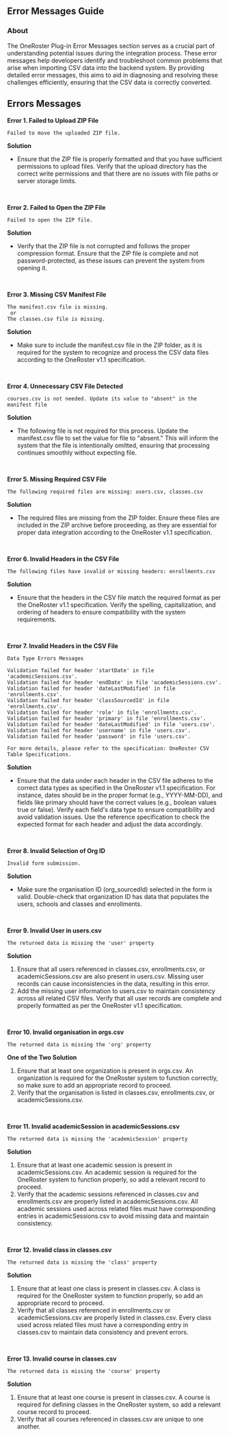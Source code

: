 ## Error Messages Guide

### About

The OneRoster Plug-in Error Messages section serves as a crucial part of understanding potential issues during the integration process. These error messages help developers identify and troubleshoot common problems that arise when importing CSV data into the backend system. By providing detailed error messages, this aims to aid in diagnosing and resolving these challenges efficiently, ensuring that the CSV data is correctly converted.

## Errors Messages
<b> Error 1.  Failed to Upload ZIP File </b>
```
Failed to move the uploaded ZIP file.
```
<b>Solution </b>
* Ensure that the ZIP file is properly formatted and that you have sufficient permissions to upload files. Verify that the upload directory has the correct write permissions and that there are no issues with file paths or server storage limits. 
<br>

<b> Error 2.  Failed to Open the ZIP File </b>
```
Failed to open the ZIP file.
```
<b>Solution </b>
* Verify that the ZIP file is not corrupted and follows the proper compression format. Ensure that the ZIP file is complete and not password-protected, as these issues can prevent the system from opening it. 
<br>

<b> Error 3.  Missing CSV Manifest File </b>
```
The manifest.csv file is missing.
 or 
The classes.csv file is missing.
```
<b>Solution </b>
* Make sure to include the manifest.csv file in the ZIP folder, as it is required for the system to recognize and process the CSV data files according to the OneRoster v1.1 specification.
<br>

<b> Error 4. Unnecessary CSV File Detected</b>
```
courses.csv is not needed. Update its value to "absent" in the manifest file
```
<b>Solution </b>
* The following file is not required for this process. Update the manifest.csv file to set the value for file to "absent." This will inform the system that the file is intentionally omitted, ensuring that processing continues smoothly without expecting file.
<br>

<b> Error 5.  Missing Required CSV File</b>
```
The following required files are missing: users.csv, classes.csv
```
<b>Solution </b>
* The required files are missing from the ZIP folder. Ensure these files are included in the ZIP archive before proceeding, as they are essential for proper data integration according to the OneRoster v1.1 specification.
<br>

<b> Error 6. Invalid Headers in the CSV File</b>
```
The following files have invalid or missing headers: enrollments.csv
```
<b>Solution </b>
* Ensure that the headers in the CSV file match the required format as per the OneRoster v1.1 specification. Verify the spelling, capitalization, and ordering of headers to ensure compatibility with the system requirements.
<br>

<b> Error 7. Invalid Headers in the CSV File</b>
``` 
Data Type Errors Messages 

Validation failed for header 'startDate' in file 'academicSessions.csv'.
Validation failed for header 'endDate' in file 'academicSessions.csv'.
Validation failed for header 'dateLastModified' in file 'enrollments.csv'.
Validation failed for header 'classSourcedId' in file 'enrollments.csv'.
Validation failed for header 'role' in file 'enrollments.csv'.
Validation failed for header 'primary' in file 'enrollments.csv'.
Validation failed for header 'dateLastModified' in file 'users.csv'.
Validation failed for header 'username' in file 'users.csv'.
Validation failed for header 'password' in file 'users.csv'.

For more details, please refer to the specification: OneRoster CSV Table Specifications.
```
<b>Solution </b>
* Ensure that the data under each header in the CSV file adheres to the correct data types as specified in the OneRoster v1.1 specification. For instance, dates should be in the proper format (e.g., YYYY-MM-DD), and fields like primary should have the correct values (e.g., boolean values true or false). Verify each field's data type to ensure compatibility and avoid validation issues. Use the reference specification to check the expected format for each header and adjust the data accordingly.
<br>

<b> Error 8. Invalid Selection of Org ID</b>
``` 
Invalid form submission.
```
<b>Solution </b>
* Make sure the organisation ID (org_sourcedId) selected in the form is valid. Double-check that organization ID has data that populates the users, schools and classes and enrollments.
<br>

<b> Error 9. Invalid User in users.csv </b>
``` 
The returned data is missing the 'user' property
```
<b>Solution</b>
1. Ensure that all users referenced in classes.csv, enrollments.csv, or academicSessions.csv are also present in users.csv. Missing user records can cause inconsistencies in the data, resulting in this error.
2. Add the missing user information to users.csv to maintain consistency across all related CSV files. Verify that all user records are complete and properly formatted as per the OneRoster v1.1 specification.
<br>

<b> Error 10. Invalid organisation in orgs.csv </b>
``` 
The returned data is missing the 'org' property
```
<b>One of the Two Solution</b>
1. Ensure that at least one organization is present in orgs.csv. An organization is required for the OneRoster system to function correctly, so make sure to add an appropriate record to proceed.
2. Verify that the organisation is listed in classes.csv, enrollments.csv, or academicSessions.csv.
<br>

<b> Error 11. Invalid academicSession in academicSessions.csv </b>
``` 
The returned data is missing the 'academicSession' property
```
<b>Solution</b>
1. Ensure that at least one academic session is present in academicSessions.csv. An academic session is required for the OneRoster system to function properly, so add a relevant record to proceed.
2. Verify that the academic sessions referenced in classes.csv and enrollments.csv are properly listed in academicSessions.csv. All academic sessions used across related files must have corresponding entries in academicSessions.csv to avoid missing data and maintain consistency.
<br>

<b> Error 12. Invalid class in classes.csv </b>
``` 
The returned data is missing the 'class' property
```
<b>Solution</b>
1. Ensure that at least one class is present in classes.csv. A class is required for the OneRoster system to function properly, so add an appropriate record to proceed.
2. Verify that all classes referenced in enrollments.csv or academicSessions.csv are properly listed in classes.csv. Every class used across related files must have a corresponding entry in classes.csv to maintain data consistency and prevent errors.
<br>

<b> Error 13. Invalid course in classes.csv </b>
``` 
The returned data is missing the 'course' property
```
<b>Solution</b>
1. Ensure that at least one course is present in classes.csv. A course is required for defining classes in the OneRoster system, so add a relevant course record to proceed.
2. Verify that all courses referenced in classes.csv are unique to one another.
<br>
